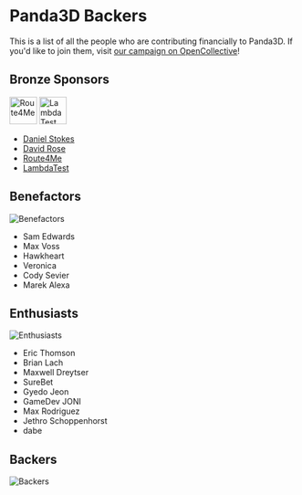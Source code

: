 # Panda3D Backers

This is a list of all the people who are contributing financially to Panda3D.  If you'd like to join them, visit [our campaign on OpenCollective](https://opencollective.com/panda3d)!

## Bronze Sponsors

[<img src="https://www.panda3d.org/wp-content/uploads/2024/08/Route4MeLogo1185x300-2-1-1024x259.png" alt="Route4Me" height="48">](https://route4me.com/)
[<img src="https://www.lambdatest.com/blue-logo.png" alt="LambdaTest" height="48">](https://www.lambdatest.com/?utm_source=panda3d&utm_medium=sponsor)

* [Daniel Stokes](https://opencollective.com/daniel-stokes)
* [David Rose](https://opencollective.com/david-rose)
* [Route4Me](https://route4me.com/)
* [LambdaTest](https://www.lambdatest.com/?utm_source=panda3d&utm_medium=sponsor)

## Benefactors

![Benefactors](https://opencollective.com/panda3d/tiers/benefactor.svg?avatarHeight=48&width=600)

* Sam Edwards
* Max Voss
* Hawkheart
* Veronica
* Cody Sevier
* Marek Alexa

## Enthusiasts

![Enthusiasts](https://opencollective.com/panda3d/tiers/enthusiast.svg?avatarHeight=48&width=600)

* Eric Thomson
* Brian Lach
* Maxwell Dreytser
* SureBet
* Gyedo Jeon
* GameDev JONI
* Max Rodriguez
* Jethro Schoppenhorst
* dabe

## Backers

![Backers](https://opencollective.com/panda3d/tiers/backer.svg?avatarHeight=48&width=600)

